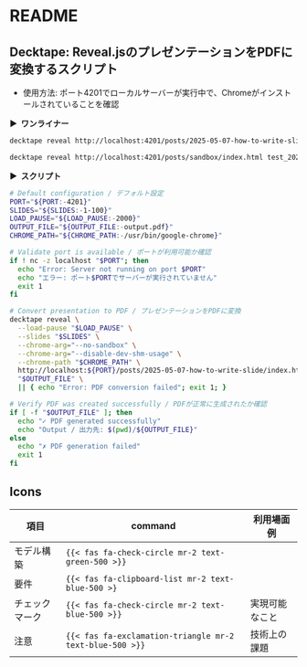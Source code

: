 # README

## Decktape: Reveal.jsのプレゼンテーションをPDFに変換するスクリプト

- 使用方法: ポート4201でローカルサーバーが実行中で、Chromeがインストールされていることを確認

**&#9654;&nbsp; ワンライナー**

```bash
decktape reveal http://localhost:4201/posts/2025-05-07-how-to-write-slide/index.html test.pdf --chrome-path /usr/bin/google-chrome

decktape reveal http://localhost:4201/posts/sandbox/index.html test_20251001.pdf --chrome-path /usr/bin/google-chrome --size 1920x1080 --chrome-arg=--force-color-profile=srgb
```

**&#9654;&nbsp; スクリプト**

```bash
# Default configuration / デフォルト設定
PORT="${PORT:-4201}"
SLIDES="${SLIDES:-1-100}"
LOAD_PAUSE="${LOAD_PAUSE:-2000}"
OUTPUT_FILE="${OUTPUT_FILE:-output.pdf}"
CHROME_PATH="${CHROME_PATH:-/usr/bin/google-chrome}"

# Validate port is available / ポートが利用可能か確認
if ! nc -z localhost "$PORT"; then
  echo "Error: Server not running on port $PORT"
  echo "エラー: ポート$PORTでサーバーが実行されていません"
  exit 1
fi

# Convert presentation to PDF / プレゼンテーションをPDFに変換
decktape reveal \
  --load-pause "$LOAD_PAUSE" \
  --slides "$SLIDES" \
  --chrome-arg="--no-sandbox" \
  --chrome-arg="--disable-dev-shm-usage" \
  --chrome-path "$CHROME_PATH" \
  http://localhost:${PORT}/posts/2025-05-07-how-to-write-slide/index.html \
  "$OUTPUT_FILE" \
  || { echo "Error: PDF conversion failed"; exit 1; }

# Verify PDF was created successfully / PDFが正常に生成されたか確認
if [ -f "$OUTPUT_FILE" ]; then
  echo "✓ PDF generated successfully"
  echo "Output / 出力先: $(pwd)/${OUTPUT_FILE}"
else
  echo "✗ PDF generation failed"
  exit 1
fi
```

## Icons

| 項目      | command | 利用場面例 |
|-----------|--------|-----------|
| モデル構築 | `{{< fas fa-check-circle mr-2 text-green-500 >}}` ||
| 要件      | `{{< fas fa-clipboard-list mr-2 text-blue-500 >}`||
| チェックマーク | `{{< fas fa-check-circle mr-2 text-blue-500 >}}`|実現可能なこと|
| 注意      | `{{< fas fa-exclamation-triangle mr-2 text-blue-500 >}}`| 技術上の課題 |
